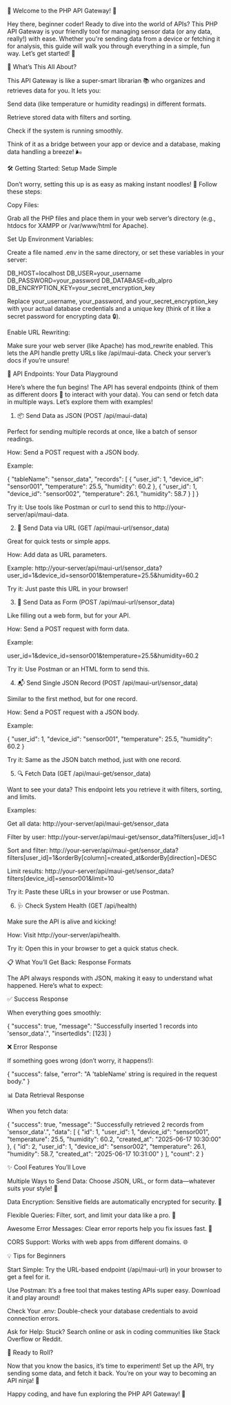 🌟 Welcome to the PHP API Gateway! 🚀

Hey there, beginner coder! Ready to dive into the world of APIs? This PHP API Gateway is your friendly tool for managing sensor data (or any data, really!) with ease. Whether you're sending data from a device or fetching it for analysis, this guide will walk you through everything in a simple, fun way. Let’s get started! 🎉



📖 What’s This All About?

This API Gateway is like a super-smart librarian 📚 who organizes and retrieves data for you. It lets you:





Send data (like temperature or humidity readings) in different formats.



Retrieve stored data with filters and sorting.



Check if the system is running smoothly.

Think of it as a bridge between your app or device and a database, making data handling a breeze! 🌬️



🛠️ Getting Started: Setup Made Simple

Don’t worry, setting this up is as easy as making instant noodles! 🍜 Follow these steps:





Copy Files:





Grab all the PHP files and place them in your web server’s directory (e.g., htdocs for XAMPP or /var/www/html for Apache).



Set Up Environment Variables:





Create a file named .env in the same directory, or set these variables in your server:

DB_HOST=localhost
DB_USER=your_username
DB_PASSWORD=your_password
DB_DATABASE=db_alpro
DB_ENCRYPTION_KEY=your_secret_encryption_key



Replace your_username, your_password, and your_secret_encryption_key with your actual database credentials and a unique key (think of it like a secret password for encrypting data 🔒).



Enable URL Rewriting:





Make sure your web server (like Apache) has mod_rewrite enabled. This lets the API handle pretty URLs like /api/maui-data. Check your server’s docs if you’re unsure!



🎯 API Endpoints: Your Data Playground

Here’s where the fun begins! The API has several endpoints (think of them as different doors 🚪 to interact with your data). You can send or fetch data in multiple ways. Let’s explore them with examples!

1. 📦 Send Data as JSON (POST /api/maui-data)

Perfect for sending multiple records at once, like a batch of sensor readings.





How: Send a POST request with a JSON body.



Example:

{
  "tableName": "sensor_data",
  "records": [
    {
      "user_id": 1,
      "device_id": "sensor001",
      "temperature": 25.5,
      "humidity": 60.2
    },
    {
      "user_id": 1,
      "device_id": "sensor002",
      "temperature": 26.1,
      "humidity": 58.7
    }
  ]
}



Try it: Use tools like Postman or curl to send this to http://your-server/api/maui-data.

2. 🔗 Send Data via URL (GET /api/maui-url/sensor_data)

Great for quick tests or simple apps.





How: Add data as URL parameters.



Example: http://your-server/api/maui-url/sensor_data?user_id=1&device_id=sensor001&temperature=25.5&humidity=60.2



Try it: Just paste this URL in your browser!

3. 📝 Send Data as Form (POST /api/maui-url/sensor_data)

Like filling out a web form, but for your API.





How: Send a POST request with form data.



Example:

user_id=1&device_id=sensor001&temperature=25.5&humidity=60.2



Try it: Use Postman or an HTML form to send this.

4. 📬 Send Single JSON Record (POST /api/maui-url/sensor_data)

Similar to the first method, but for one record.





How: Send a POST request with a JSON body.



Example:

{
  "user_id": 1,
  "device_id": "sensor001",
  "temperature": 25.5,
  "humidity": 60.2
}



Try it: Same as the JSON batch method, just with one record.

5. 🔍 Fetch Data (GET /api/maui-get/sensor_data)

Want to see your data? This endpoint lets you retrieve it with filters, sorting, and limits.





Examples:





Get all data: http://your-server/api/maui-get/sensor_data



Filter by user: http://your-server/api/maui-get/sensor_data?filters[user_id]=1



Sort and filter: http://your-server/api/maui-get/sensor_data?filters[user_id]=1&orderBy[column]=created_at&orderBy[direction]=DESC



Limit results: http://your-server/api/maui-get/sensor_data?filters[device_id]=sensor001&limit=10



Try it: Paste these URLs in your browser or use Postman.

6. 🩺 Check System Health (GET /api/health)

Make sure the API is alive and kicking!





How: Visit http://your-server/api/health.



Try it: Open this in your browser to get a quick status check.



📋 What You’ll Get Back: Response Formats

The API always responds with JSON, making it easy to understand what happened. Here’s what to expect:

✅ Success Response

When everything goes smoothly:

{
  "success": true,
  "message": "Successfully inserted 1 records into 'sensor_data'.",
  "insertedIds": [123]
}

❌ Error Response

If something goes wrong (don’t worry, it happens!):

{
  "success": false,
  "error": "A 'tableName' string is required in the request body."
}

📊 Data Retrieval Response

When you fetch data:

{
  "success": true,
  "message": "Successfully retrieved 2 records from 'sensor_data'.",
  "data": [
    {
      "id": 1,
      "user_id": 1,
      "device_id": "sensor001",
      "temperature": 25.5,
      "humidity": 60.2,
      "created_at": "2025-06-17 10:30:00"
    },
    {
      "id": 2,
      "user_id": 1,
      "device_id": "sensor002",
      "temperature": 26.1,
      "humidity": 58.7,
      "created_at": "2025-06-17 10:31:00"
    }
  ],
  "count": 2
}



✨ Cool Features You’ll Love





Multiple Ways to Send Data: Choose JSON, URL, or form data—whatever suits your style! 🎨



Data Encryption: Sensitive fields are automatically encrypted for security. 🔐



Flexible Queries: Filter, sort, and limit your data like a pro. 🔎



Awesome Error Messages: Clear error reports help you fix issues fast. 🚀



CORS Support: Works with web apps from different domains. 🌐



💡 Tips for Beginners





Start Simple: Try the URL-based endpoint (/api/maui-url) in your browser to get a feel for it.



Use Postman: It’s a free tool that makes testing APIs super easy. Download it and play around!



Check Your .env: Double-check your database credentials to avoid connection errors.



Ask for Help: Stuck? Search online or ask in coding communities like Stack Overflow or Reddit.



🚀 Ready to Roll?

Now that you know the basics, it’s time to experiment! Set up the API, try sending some data, and fetch it back. You’re on your way to becoming an API ninja! 🥷

Happy coding, and have fun exploring the PHP API Gateway! 🎈
